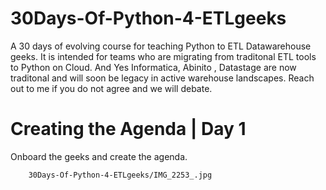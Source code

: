 # 30Days-Of-Python-4-ETLgeeks
A 30 days of evolving course for teaching Python to ETL Datawarehouse geeks.
It is intended for teams who are migrating from traditonal ETL tools to Python on Cloud.
And Yes Informatica, Abinito , Datastage are now traditonal and will soon be legacy in active warehouse landscapes.
Reach out to me if you do not agree and we will debate.

# Creating the Agenda | Day 1
Onboard the geeks and create the agenda.

        30Days-Of-Python-4-ETLgeeks/IMG_2253_.jpg
      
